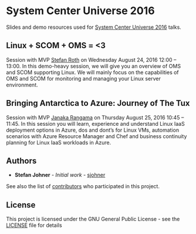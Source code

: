 # System Center Universe 2016
Slides and demo resources used for [System Center Universe 2016](http://systemcenteruniverse.eu) talks.

## Linux + SCOM + OMS = <3
Session with MVP [Stefan Roth](http://twitter.com/stefanroth_net) on Wednesday August 24, 2016 12:00 – 13:00.
In this demo-heavy session, we will give you an overview of OMS and SCOM supporting Linux. We will mainly focus on the capabilities of OMS and SCOM for monitoring and managing your Linux server environment.

## Bringing Antarctica to Azure: Journey of The Tux
Session with MVP [Janaka Rangama](https://twitter.com/JanakaRangama) on Thursday August 25, 2016 10:45 – 11:45.
In this session you will learn, experience and understand Linux IaaS deployment options in Azure, dos and dont’s for Linux VMs, automation scenarios with Azure Resource Manager and Chef and business continuity planning for Linux IaaS workloads in Azure.

## Authors
* **Stefan Johner** - *Initial work* - [sjohner](https://github.com/sjohner)

See also the list of [contributors](https://github.com/sjohner/SCU2016/contributors) who participated in this project.

## License
This project is licensed under the GNU General Public License - see the [LICENSE](LICENSE) file for details
